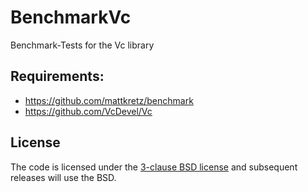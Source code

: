 # BenchmarkVc
Benchmark-Tests for the Vc library


## Requirements:

* https://github.com/mattkretz/benchmark
* https://github.com/VcDevel/Vc

## License

The code is licensed under the [3-clause BSD license](http://opensource.org/licenses/BSD-3-Clause) and subsequent releases will use the BSD.
